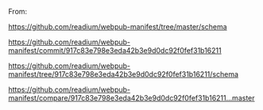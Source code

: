 From:

https://github.com/readium/webpub-manifest/tree/master/schema

https://github.com/readium/webpub-manifest/commit/917c83e798e3eda42b3e9d0dc92f0fef31b16211

https://github.com/readium/webpub-manifest/tree/917c83e798e3eda42b3e9d0dc92f0fef31b16211/schema

https://github.com/readium/webpub-manifest/compare/917c83e798e3eda42b3e9d0dc92f0fef31b16211...master
